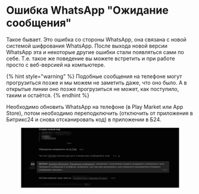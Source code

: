 # Ошибка WhatsApp "Ожидание сообщения"

Такое бывает. Это ошибка со стороны WhatsApp, она связана с новой системой шифрования WhatsApp. После выхода новой версии WhatsApp эта и некоторые другие ошибки стали появляться сами по себе. Т.е. такое же поведение вы можете встретить и при работе просто с веб-версией на компьютере.

{% hint style="warning" %}
Подобные сообщения на телефоне могут прогрузиться позже и мы можем не заметить даже, что оно было. А в открытые линии оно позже прогрузиться не может, как поступило, таким и остаётся.
{% endhint %}

Необходимо обновить WhatsApp  на телефоне (в Play Market или App Store), потом необходимо переподключить (отключить от приложения в Битрикс24 и снова отсканировать код) в приложении в Б24.

<figure><img src="../../.gitbook/assets/image (90).png" alt=""><figcaption></figcaption></figure>
